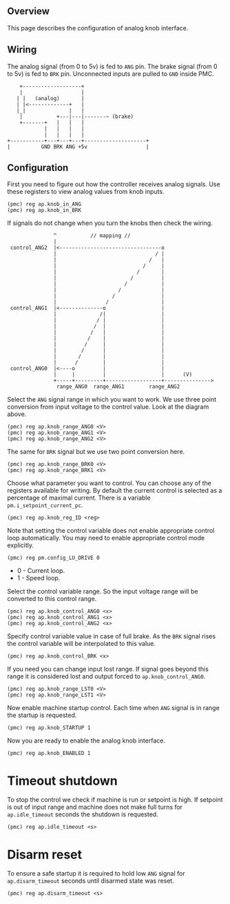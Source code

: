 ## Overview

This page describes the configuration of analog knob interface.

## Wiring

The analog signal (from 0 to 5v) is fed to `ANG` pin. The brake signal (from 0
to 5v) is fed to `BRK` pin. Unconnected inputs are pulled to `GND` inside PMC.

	    +-------------------+
	    |                   |
	   | |   (analog)       |
	   | |<-------------+   |
	   |_|              |   |
	    |           +---|---|-------~ (brake)
	    +-------+   |   |   |
	            |   |   |   |
	            |   |   |   |
	+-----------+---+---+---+--------------------+
	|          GND BRK ANG +5v                   |


## Configuration

First you need to figure out how the controller receives analog signals. Use
these registers to view analog values from knob inputs.

	(pmc) reg ap.knob_in_ANG
	(pmc) reg ap.knob_in_BRK

If signals do not change when you turn the knobs then check the wiring.

	               ^           // mapping //
	               |
	 control_ANG2  |<---------------------------------o
	               |                                / |
	               |                              /   |
	               |                            /     |
	               |                          /       |
	               |                        /         |
	               |                      /           |
	               |                    /             |
	               |                  /               |
	               |                /                 |
	 control_ANG1  |<--------------o                  |
	               |              /|                  |
	               |             / |                  |
	               |            /  |                  |
	               |           /   |                  |
	               |          /    |                  |
	               |         /     |                  |
	               |        /      |                  |
	               |       /       |                  |
	               |      /        |                  |
	 control_ANG0  |<----o         |                  |
	               |     |         |                  |      (V)
	               +-----+---------+------------------+--------------->
	                range_ANG0  range_ANG1        range_ANG2

Select the `ANG` signal range in which you want to work. We use three point
conversion from input voltage to the control value. Look at the diagram above.

	(pmc) reg ap.knob_range_ANG0 <V>
	(pmc) reg ap.knob_range_ANG1 <V>
	(pmc) reg ap.knob_range_ANG2 <V>

The same for `BRK` signal but we use two point conversion here.

	(pmc) reg ap.knob_range_BRK0 <V>
	(pmc) reg ap.knob_range_BRK1 <V>

Choose what parameter you want to control. You can choose any of the registers
available for writing. By default the current control is selected as a
percentage of maximal current. There is a variable `pm.i_setpoint_current_pc`.

	(pmc) reg ap.knob_reg_ID <reg>

Note that setting the control variable does not enable appropriate control loop
automatically. You may need to enable appropriate control mode explicitly.

	(pmc) reg pm.config_LU_DRIVE 0

* 0 - Current loop.
* 1 - Speed loop.

Select the control variable range. So the input voltage range will be converted
to this control range.

	(pmc) reg ap.knob_control_ANG0 <x>
	(pmc) reg ap.knob_control_ANG1 <x>
	(pmc) reg ap.knob_control_ANG2 <x>

Specify control variable value in case of full brake. As the `BRK` signal rises
the control variable will be interpolated to this value.

	(pmc) reg ap.knob_control_BRK <x>

If you need you can change input lost range. If signal goes beyond this range
it is considered lost and output forced to `ap.knob_control_ANG0`.

	(pmc) reg ap.knob_range_LST0 <V>
	(pmc) reg ap.knob_range_LST1 <V>

Now enable machine startup control. Each time when `ANG` signal is in range the
startup is requested.

	(pmc) reg ap.knob_STARTUP 1

Now you are ready to enable the analog knob interface.

	(pmc) reg ap.knob_ENABLED 1

# Timeout shutdown

To stop the control we check if machine is run or setpoint is high. If setpoint
is out of input range and machine does not make full turns for
`ap.idle_timeout` seconds the shutdown is requested.

	(pmc) reg ap.idle_timeout <s>

# Disarm reset

To ensure a safe startup it is required to hold low `ANG` signal for
`ap.disarm_timeout` seconds until disarmed state was reset.

	(pmc) reg ap.disarm_timeout <s>

